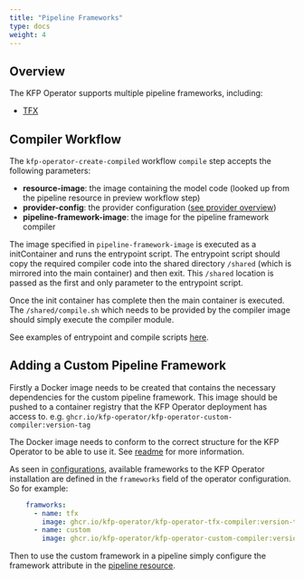 ```yaml
---
title: "Pipeline Frameworks"
type: docs
weight: 4
---
```


## Overview

The KFP Operator supports multiple pipeline frameworks, including:
- [TFX](https://www.tensorflow.org/tfx)

## Compiler Workflow
The `kfp-operator-create-compiled` workflow `compile` step accepts the following parameters:
- **resource-image**: the image containing the model code (looked up from the pipeline resource in preview workflow step)
- **provider-config**: the provider configuration ([see provider overview](../providers/overview))
- **pipeline-framework-image**: the image for the pipeline framework compiler

The image specified in `pipeline-framework-image` is executed as a initContainer and runs the entrypoint script. The entrypoint
script should copy the required compiler code into the shared directory `/shared` (which is mirrored into the main container) and then exit. This `/shared` location is passed as 
the first and only parameter to the entrypoint script.

Once the init container has complete then the main container is executed. The `/shared/compile.sh` which needs to be provided
by the compiler image should simply execute the compiler module.

See examples of entrypoint and compile scripts [here](https://github.com/sky-uk/kfp-operator/blob/master/compilers/resources).

## Adding a Custom Pipeline Framework
Firstly a Docker image needs to be created that contains the necessary dependencies for the custom pipeline framework. 
This image should be pushed to a container registry that the KFP Operator deployment has access to.
e.g. `ghcr.io/kfp-operator/kfp-operator-custom-compiler:version-tag`

The Docker image needs to conform to the correct structure for the KFP Operator to be able to use it. See [readme](https://github.com/sky-uk/kfp-operator/blob/master/compilers/README.md) for more information.

As seen in [configurations](../configuration), available frameworks to the KFP Operator installation are defined in the `frameworks` field of the operator configuration.
So for example:
```yaml
    framworks:
      - name: tfx
        image: ghcr.io/kfp-operator/kfp-operator-tfx-compiler:version-tag
      - name: custom
        image: ghcr.io/kfp-operator/kfp-operator-custom-compiler:version-tag
```

Then to use the custom framework in a pipeline simply configure the framework attribute in the [pipeline resource](../resources/pipeline/#fields).